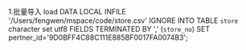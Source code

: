 1.批量导入
load DATA LOCAL INFILE '/Users/fengwen/mspace/code/store.csv' IGNORE INTO TABLE
        `store`
        character set utf8
        FIELDS TERMINATED BY ','
        (`store_no`)
         SET pertner_id='9D0BFF4C88C111E885BF0017FA0074B3';
